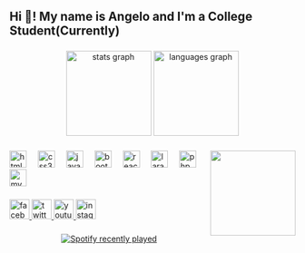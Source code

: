<h2 align="left">Hi 👋! My name is Angelo and I'm a College Student(Currently)</h2>

###

<div align="center">
  <img src="https://github-readme-stats.vercel.app/api?username=AjCruzat89&hide_title=false&hide_rank=false&show_icons=true&include_all_commits=true&count_private=true&disable_animations=false&theme=dracula&locale=en&hide_border=false" height="150" alt="stats graph"  />
  <img src="https://github-readme-stats.vercel.app/api/top-langs?username=AjCruzat89&locale=en&hide_title=false&layout=compact&card_width=320&langs_count=5&theme=dracula&hide_border=false" height="150" alt="languages graph"  />
</div>

###

<img align="right" height="150" src="https://scontent.fmnl14-1.fna.fbcdn.net/v/t1.6435-9/108488561_3348912381805906_2676051520008548767_n.jpg?_nc_cat=105&ccb=1-7&_nc_sid=7a1959&_nc_eui2=AeHA08Q1___RqQi1g0RLJbAXo1LHAg7gw1ujUscCDuDDWzt4KhRqTsMCxPv88C3dyx2wFyMZ9vhRhJkplltom1Dx&_nc_ohc=vrAFWd9hvUUAX9Co0kL&_nc_ht=scontent.fmnl14-1.fna&oh=00_AfDxajU2Sm1u3gBW6ocKAgCaeBOCYXQVez61DLTTidt-nQ&oe=6576C112"  />

###

<div align="left">
  <img src="https://cdn.jsdelivr.net/gh/devicons/devicon/icons/html5/html5-original.svg" height="30" alt="html5 logo"  />
  <img width="12" />
  <img src="https://cdn.jsdelivr.net/gh/devicons/devicon/icons/css3/css3-original.svg" height="30" alt="css3 logo"  />
  <img width="12" />
  <img src="https://cdn.jsdelivr.net/gh/devicons/devicon/icons/javascript/javascript-original.svg" height="30" alt="javascript logo"  />
  <img width="12" />
  <img src="https://cdn.jsdelivr.net/gh/devicons/devicon/icons/bootstrap/bootstrap-original.svg" height="30" alt="bootstrap logo"  />
  <img width="12" />
  <img src="https://cdn.jsdelivr.net/gh/devicons/devicon/icons/react/react-original.svg" height="30" alt="react logo"  />
  <img width="12" />
  <img src="https://cdn.jsdelivr.net/gh/devicons/devicon/icons/laravel/laravel-plain.svg" height="30" alt="laravel logo"  />
  <img width="12" />
  <img src="https://cdn.jsdelivr.net/gh/devicons/devicon/icons/php/php-original.svg" height="30" alt="php logo"  />
  <img width="12" />
  <img src="https://cdn.jsdelivr.net/gh/devicons/devicon/icons/mysql/mysql-original.svg" height="30" alt="mysql logo"  />
</div>

###

<div align="left">
  <a href="https://www.facebook.com/angelo.uy69" target="_blank">
    <img src="https://img.shields.io/static/v1?message=Facebook&logo=facebook&label=&color=1877F2&logoColor=white&labelColor=&style=for-the-badge" height="35" alt="facebook logo"  />
  </a>
  <a href="https://twitter.com/ajkulit89" target="_blank">
    <img src="https://img.shields.io/static/v1?message=Twitter&logo=twitter&label=&color=1DA1F2&logoColor=white&labelColor=&style=for-the-badge" height="35" alt="twitter logo"  />
  </a>
  <a href="https://www.youtube.com/channel/UCZMasInsT2PsaFppEAIY6PQ" target="_blank">
    <img src="https://img.shields.io/static/v1?message=Youtube&logo=youtube&label=&color=FF0000&logoColor=white&labelColor=&style=for-the-badge" height="35" alt="youtube logo"  />
  </a>
  <a href="https://www.instagram.com/angelouy89/" target="_blank">
    <img src="https://img.shields.io/static/v1?message=Instagram&logo=instagram&label=&color=E4405F&logoColor=white&labelColor=&style=for-the-badge" height="35" alt="instagram logo"  />
  </a>
</div>

###

<div align="center">
  <a href="https://open.spotify.com/user/31365v3frdypatnt6ivrogzysdoa">
    <img src="https://spotify-recently-played-readme.vercel.app/api?user=31365v3frdypatnt6ivrogzysdoa&count=5" alt="Spotify recently played"  />
  </a>
</div>

###
